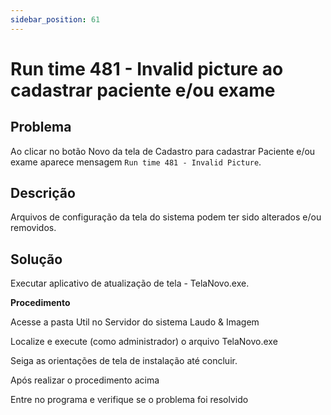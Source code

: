```yaml
---
sidebar_position: 61
---
```


# Run time 481 - Invalid picture ao cadastrar paciente e/ou exame

## Problema

Ao clicar no botão Novo da tela de Cadastro para cadastrar Paciente
e/ou exame aparece mensagem `Run time 481 - Invalid Picture`.

## Descrição

Arquivos de configuração da tela do sistema podem ter sido alterados
e/ou removidos.

## Solução

Executar aplicativo de atualização de tela - TelaNovo.exe.

**Procedimento**

Acesse a pasta Util no Servidor do sistema Laudo & Imagem

Localize e execute (como administrador) o arquivo TelaNovo.exe

Seiga as orientações de tela de instalação até concluir.

Após realizar o procedimento acima

Entre no programa e verifique se o problema foi resolvido